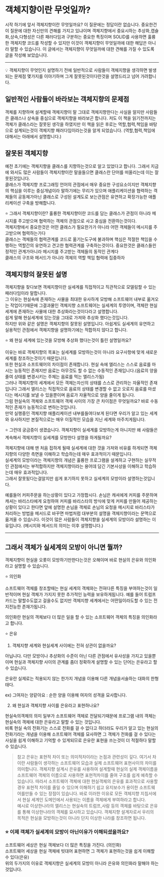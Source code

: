 # 객체지향이란 무엇일까?  
시작 하기에 앞서 객체지향이란 무엇일까요? 이 질문에는 정답이란 없습니다. 중요한건 이 질문에 대한 자신만의 견해를 가지고 있냐이며 객체지향에서 중요시하는 추상화,캡슐화,상속,다형성은 다른 패러다임과 구분하는 중요한 특징이며 SOLID를 사용하면 훌륭한 객체지향 코드를 작성할 수 있지만 이것이 객체지향이 무엇일까에 대한 해답은 아니라 말할 수 있습니다. 이 글에서는 객체지향이 무엇일까에 대한 견해를 가질 수 있도록 글을 작성해 보았습니다.

***

💡 객체지향이 무엇인지 설명하기 전에 일반적으로 사람들이 객체지향을 생각하면 발생되는 문제점 몇가지를 이야기하며 그게 잘못된것이다란것을 설명드리고 넘어 가려합니다.

## 일반적인 사람들이 바라보는 객체지향의 문제점 
객체를 지향하며 설계할때 객체지향이 말 그대로 객체지향한다는 사실을 알지만 사람들은 클래스나 상속을 중심으로 객체지향을 바라보곤 합니다. 저도 이 책을 읽기전까지는 객체가 클래스라는 잘못된 생각을 하였지만 이 책을 읽은 후로는 역할,협력,책임을 바탕으로 설계되는것이 객체지향 패러다임이라는것을 알게 되었습니다. (역할,협력,책임에 대해서는 아래에서 설명합니다.)

## 잘못된 객체지향
예전 초기에는 객체지향을 클래스를 지향하는것으로 알고 있었다고 합니다. 그래서 지금에 와서도 많은 사람들이 객체지향이란 말을들으면 클래스란 단어를 떠올리는데 이는 잘못된것입니다.  
클래스가 객체지향 프로그래밍 언어의 관점에서 매우 중요한 구성요소이지만 객체지향의 핵심을 이루는 중심개념이라 말하기에는 무리가 있으며 애플리케이션을 협력하는 객체들의 공동체가아닌 클래스로 구성된 설계도로 보는관점은 유연하고 확장가능한 애플리케이션 구축을 방해합니다.

⭐ 그래서 객체지향이란?
훌륭한 객체지향이란 코드를 담는 클래스가 관점이 아니라 메시지를 주고받으며 협력하는 객체의 관점으로 사고 중심을 전환하는것이다.  
객체지향에서 중요한것은 어떤 클래스가 필요한가가 아니라 어떤 객체들이 메시지를 주고받으며 협력하는가다  
클래스는 객체들의 협력관계를 코드로 옮기는도구에 불과하며 핵심은 적절한 책임을 수행하는 역할간의 유연하고 견고한 협력관계를 구축하는것이다.
중요한것은 클래스들읜 정적인 관계가아니라 메시지를 주고받는 객체들의 동적인 관계다  
클래스의 구조와 메서드가 아니라 객체의 역할 책임 협력에 집중하자  



## 객체지향의 잘못된 설명
객체지향을 찾다보면 객체지향이란 실세계를 직접적이고 직관적으로 모델링할 수 있는 패러다임이라 말합니다.  
그 이유는 현실속에 존재하는 사물을 최대한 유사하게 모방해 소프트웨어 내부로 옮겨오는 작업이기때문에 그결과물인 객체지향 소프트웨어는 실세계의 투영이며, 객체란 현실세계에 존재하는 사물에 대한 추상화라는것이다라고 설명합니다.  
쉽게 말해 현실세계에 있는것을 그대로 가져와 추상화 했다는것입니다.  
하지만 위와 같은 설명은 객체지향의 잘못된 설명입니다. 아쉽게도 실세계의 유연하고 실용적인 관점에서 객체지향을 설명하기에는 적합하지 않다고 합니다. 

⭐ 왜 현실 세계에 있는것을 모방해 추상화 했다는것이 틀린 설명일까요?

이유는 바로 객체지향의 목표는 실세계를 모방하는것이 아니라 요구사항에 맞게 새로운 세계를 창조하는것이기 때문입니다.  
또한 현실과 소프트웨어의 차이점이 존재합니다. 현실 속에 엘리스는 스스로 음료를 마시는 능동적인 존재지만 음료는 아무것도 할 수 없는 수동적인 존재입니다.(음료의 양을 줄여 상태를 변경시키는 주체는 음료를 먹는 엘리스가됨)  
그러나 객체지향의 세계에서 모든 객체는자신의 상태를 스스로 관리하는 자율적인 존재입니다 그래서 엘리스는 직접적으로 음료의 상태를 변경할 수 없고 오로지 음료를 마셨다는 메시지를 보낼 수 있을뿐이며 음료가 자율적으로 양을 줄이게 됩니다.  
그럼 현실속의 객체와 소프트웨어 객체 사이의 가장 큰 차이점은 무엇일까요? 바로 수동적인 존재가 능동적으로 변하는것입니다.  
만약 실행중인 객체지향 애플리케이션 내부를들여다보게 된다면 우리가 알고 있는 세계와 유사하지만 본질적으로는 매우 이질적인 모습을 지닌 세계와 마주치게됩니다. 


⭐ 그런데 궁금증이 생겼습니다. 객체지향이 실세계를 모방하는게 아니지만 왜 사람들은 계속해서 객체지향이 실세계를 모방한다 설명을 하게될까요?

객체지향에 대해 맨 처음 접하게 될때 실세계에 대한 것을 가져와 비유를 하게되면 객체지향의 다양한 측면을 이해하고 학습하는데 매우 효과적이기 때문입니다.  
실세계의 모방이라는 객체지향의 개념은 훌륭한 프로그램을 설계하고 구현하는 실무적인 관점에서는 부적합하지만 객체지향이라는 용어데 담긴 기본사상을 이해하고 학습하는데 매우 효과적입니다.  
그래서 잘못됬다는걸알지만 쉽게 포기하지 못하고 실세계의 모방이라 설명하는것입니다.

예를들어 커피주문을 하는상황이 있다고 가정합시다. 손님은 캐셔에게 커피를 주문하며 캐셔는 바리스타에게 요청하여 커피를 바리스타의 방식에 맞게 커피를 만들어 제공하는 상황이 있다고 한다면
앞에 설명한 손님을 객체로 손님의 요청을 메시지로 바리스타가 처리하는 방법을 메서드로 바꾸면 마법처럼 대부분의 설명을 객체지향이라는 문맥으로 옮겨올 수 있습니다. 이것이 많은 사람들이 객체지향을 실세계의 모방이라 설명하는 이유입니다. (메시지와 메서드의 의미는 이후 설명합니다.)




--- 

## 그래서 객체가 실세계의 모방이 아니면 뭘까?
객체지향이 현실을 오롯이 모방하기만한다는것은 오해이며 바로 현실의 은유와 의인화라고 설명할 수 있습니다.

⭐ 의인화

소프트웨어 객체를 창조할때는 현실 세계의 객체와는 전혀다른 특징을 부여하는것이 일반적이며 현실 객체가 가지지 못한 추가적인 능력을 보유하게됩니다. 예를 들어 트럼프카드는 말할수도없고 걸을수도 없지만 객체지향 세계에서는 어떤일이라도할 수 있는 전지전능한 존재가됩니다.

의인화란 현실의 객체보다 더 많은 일을 할 수 있는 소프트웨어 객체의 특징을 의인화라고 합니다.



⭐ 은유

1. 객체지향 세계와 현실세계 사이에는 전혀 상관이 없을까요?

아닙니다. 다만 모방이나 추상화의 수준이 아닌 다른 관점에서 유사성을 가지고 있을뿐이며 현실과 객체지향 사이의 관계를 좀더 정확하게 설명할 수 있는 단어는 은유라고 할 수 있습니다.

은유란 실제로는 적용되지 않는 한가지 개념을 이용해 다른 개념을서술하는 대화의 한형태다.

 ex) 그여자는 양같아요 : 순한 양을 이용해 여자의 성격을 묘사합니다.



2. 왜 현실과 객체지향 사이를 은유라고 표현하나요?

현실속의객체의 의미 일부가 소프트웨어 객체로 전달되기때문에 프로그램 내의 객체는 현실속의 객체에 대한 은유라고 말할 수 있는 것입니다.  
비록 현실 속의 전화기는 스스로 전화를 걸 수 없다고 하더라도 우리가 알고 있는 현실의 전화기라는 개념을 이용해 소프트웨어 객체를 묘사하면 그 객체가 전화를 걸 수 있다는 사실을 쉽게 이해하고 기억할 수 있게되므로 은유란 표현을 쓰는것이 더 적절하다 말할 수 있습니다.



> 참고 은유는 표현적 차이 또는 의미적차이라는 논점과 관련성이 깊다.
여기서 차이란 사람들이 생각하는 소프트웨어 모습과 실제 소프트웨어 표현사이의 차이를 의미합니다.
객체지향 설계시 은유를 사용하여 설계할때 현실의 실제 객체이름을 소프트웨어 객체의 이름으로 사용하면 표현적차이를 줄여 구조를 쉽게 예측할 수있습니다. 따라서 소프트웨어 객체에 대한 현실객체의 은유를 효과적으로 사용할경우 표현적 차이를 줄일 수 있으며 이해하기 쉽고 유지보수가 용이한 소프트웨어를만들 수 있는 장점이 있습니다.
바로 이러한 이유로 모든 객체지향 지침서에서 현실 세계인 도메인에서 사용되는 이름을 객체에게 부여하라고 합니다.  
예시로 이상한나라의 엘리스는 현실속의 트럼프,사람 등의 객체를 바탕으로 은유를 통해 이상한나라의 객체를 묘사하고 있습니다.
객체지향 설계자로서 우리의 목적은 현실을 모방하는것이 아니라 단지 이상한 나라를 창조하면 됩니다.


### ⭐ 이제 객체가 실세계의 모방이 아닌이유가 이해되셨을까요?  
소프트웨어 세상은 현실 객체보다 더 많은 특징을 가진다. (의인화)  
소프트웨어 세상을 현실 객체에 빗대어 표현하면 그 객체가 표현하는것을 쉽게 이해할 수 있다(은유)  
위의 두가지의 이유로 객체지향은 실세계의 모방이 아니라 은유와 의인화라 말해야 하는것입니다.
